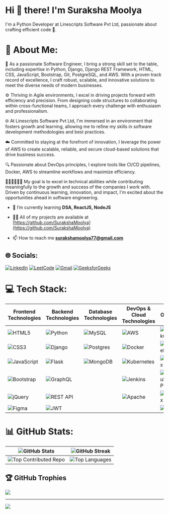 # Hi 👋 there!   I'm Suraksha Moolya
I'm a Python Developer at Linescripts Software Pvt Ltd, passionate about crafting efficient code 🚀.

# 💫 About Me:
🚀 As a passionate Software Engineer, I bring a strong skill set to the table, including expertise in Python, Django, Django REST Framework, HTML, CSS, JavaScript, Bootstrap, Git, PostgreSQL, and AWS. With a proven track record of excellence, I craft robust, scalable, and innovative solutions to meet the diverse needs of modern businesses.

⚙️ Thriving in Agile environments, I excel in driving projects forward with efficiency and precision. From designing code structures to collaborating within cross-functional teams, I approach every challenge with enthusiasm and professionalism.

🌐 At Linescripts Software Pvt Ltd, I'm immersed in an environment that fosters growth and learning, allowing me to refine my skills in software development methodologies and best practices.

☁️ Committed to staying at the forefront of innovation, I leverage the power of AWS to create scalable, reliable, and secure cloud-based solutions that drive business success.

🔍 Passionate about DevOps principles, I explore tools like CI/CD pipelines, Docker, AWS to streamline workflows and maximize efficiency.

👨‍💻👨‍💻👨‍💻 My goal is to excel in technical abilities while contributing meaningfully to the growth and success of the companies I work with. Driven by continuous learning, innovation, and impact, I'm excited about the opportunities ahead in software engineering.

- 🌱 I’m currently learning **DSA, ReactJS, NodeJS**

- 👨‍💻 All of my projects are available at [https://github.com/SurakshaMoolya](https://github.com/SurakshaMoolya)

- 📫 How to reach me **surakshamoolya77@gmail.com**

## 🌐 Socials:
[![LinkedIn](https://img.shields.io/badge/LinkedIn-%230077B5.svg?logo=linkedin&logoColor=white&style=for-the-badge)](https://www.linkedin.com/in/suraksha-moolya-63b34a1ba/) 
[![LeetCode](https://img.shields.io/badge/LeetCode-%23FFA116.svg?logo=leetcode&logoColor=white&style=for-the-badge)](https://leetcode.com/u/SurakshaM/)
[![Gmail](https://img.shields.io/badge/Gmail-%23D14836.svg?logo=gmail&logoColor=white&style=for-the-badge)](mailto:surakshamoolya10@gmail.com)
[![GeeksforGeeks](https://img.shields.io/badge/GeeksforGeeks-%230B0B0B.svg?logo=geeksforgeeks&logoColor=white&style=for-the-badge)](https://www.geeksforgeeks.org/user/surakshamaswa/)


# 💻 Tech Stack:
| **Frontend Technologies** | **Backend Technologies** | **Database Technologies** | **DevOps & Cloud Technologies** | **Others** |
|---------------------------|--------------------------|---------------------------|---------------------------------|------------|
| ![HTML5](https://img.shields.io/badge/html5-%23E34F26.svg?style=for-the-badge&logo=html5&logoColor=white) | ![Python](https://img.shields.io/badge/python-3670A0?style=for-the-badge&logo=python&logoColor=ffdd54) | ![MySQL](https://img.shields.io/badge/mysql-%2300000f.svg?style=for-the-badge&logo=mysql&logoColor=white) | ![AWS](https://img.shields.io/badge/AWS-%23FF9900.svg?style=for-the-badge&logo=amazon-aws&logoColor=white) | ![Heroku](https://img.shields.io/badge/heroku-%23430098.svg?style=for-the-badge&logo=heroku&logoColor=white) |
| ![CSS3](https://img.shields.io/badge/css3-%231572B6.svg?style=for-the-badge&logo=css3&logoColor=white) | ![Django](https://img.shields.io/badge/django-%23092E20.svg?style=for-the-badge&logo=django&logoColor=white) | ![Postgres](https://img.shields.io/badge/postgres-%23316192.svg?style=for-the-badge&logo=postgresql&logoColor=white) | ![Docker](https://img.shields.io/badge/docker-%230db7ed.svg?style=for-the-badge&logo=docker&logoColor=white) | ![Vercel](https://img.shields.io/badge/vercel-%23000000.svg?style=for-the-badge&logo=vercel&logoColor=white) |
| ![JavaScript](https://img.shields.io/badge/javascript-%23323330.svg?style=for-the-badge&logo=javascript&logoColor=%23F7DF1E) | ![Flask](https://img.shields.io/badge/flask-%23000.svg?style=for-the-badge&logo=flask&logoColor=white) | ![MongoDB](https://img.shields.io/badge/MongoDB-%234ea94b.svg?style=for-the-badge&logo=mongodb&logoColor=white) | ![Kubernetes](https://img.shields.io/badge/kubernetes-%23326ce5.svg?style=for-the-badge&logo=kubernetes&logoColor=white) | ![Nginx](https://img.shields.io/badge/nginx-%23009639.svg?style=for-the-badge&logo=nginx&logoColor=white) |
| ![Bootstrap](https://img.shields.io/badge/bootstrap-%238511FA.svg?style=for-the-badge&logo=bootstrap&logoColor=white) | ![GraphQL](https://img.shields.io/badge/-GraphQL-E10098?style=for-the-badge&logo=graphql&logoColor=white) | | ![Jenkins](https://img.shields.io/badge/jenkins-%232C5263.svg?style=for-the-badge&logo=jenkins&logoColor=white) | ![GitHub Pages](https://img.shields.io/badge/github%20pages-121013?style=for-the-badge&logo=github&logoColor=white) |
| ![jQuery](https://img.shields.io/badge/jquery-%230769AD.svg?style=for-the-badge&logo=jquery&logoColor=white) | ![REST API](https://img.shields.io/badge/REST%20API-%23000000.svg?style=for-the-badge) | | ![Apache](https://img.shields.io/badge/apache-%23D42029.svg?style=for-the-badge&logo=apache&logoColor=white) | ![Redux](https://img.shields.io/badge/redux-%23593d88.svg?style=for-the-badge&logo=redux&logoColor=white) |
| ![Figma](https://img.shields.io/badge/figma-%23F24E1E.svg?style=for-the-badge&logo=figma&logoColor=white) | ![JWT](https://img.shields.io/badge/JWT-black?style=for-the-badge&logo=JSON%20web%20tokens) | | | ![Jinja](https://img.shields.io/badge/jinja-white.svg?style=for-the-badge&logo=jinja&logoColor=black) |

# 📊 GitHub Stats:
| ![GitHub Stats](https://github-readme-stats.vercel.app/api?username=SurakshaMoolya&theme=radical&hide_border=false&include_all_commits=true&count_private=true) | ![GitHub Streak](https://github-readme-streak-stats.herokuapp.com/?user=SurakshaMoolya&theme=radical&hide_border=false) |
|---|---|
| ![Top Contributed Repo](https://github-contributor-stats.vercel.app/api?username=SurakshaMoolya&limit=5&theme=radical&combine_all_yearly_contributions=true) | ![Top Languages](https://github-readme-stats.vercel.app/api/top-langs/?username=SurakshaMoolya&theme=radical&hide_border=false&include_all_commits=true&count_private=true&layout=compact) |


## 🏆 GitHub Trophies
![](https://github-profile-trophy.vercel.app/?username=SurakshaMoolya&theme=radical&no-frame=true&no-bg=true&margin-w=4)


---
[![](https://visitcount.itsvg.in/api?id=SurakshaMoolya&label=Profile%20Views&color=0&icon=5&pretty=true)](https://visitcount.itsvg.in)

